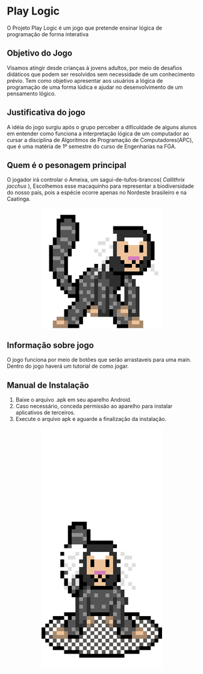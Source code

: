 
  
# Play Logic
O Projeto Play Logic é um jogo que pretende ensinar lógica de programação de forma interativa

## Objetivo do Jogo

Visamos atingir desde crianças à jovens adultos, por meio de desafios didáticos que podem ser resolvidos sem necessidade de um conhecimento prévio.
Tem como objetivo apresentar aos usuários a lógica de programação de uma forma lúdica e ajudar no desenvolvimento de um pensamento lógico.

## Justificativa do jogo

A idéia do jogo surgiu após o grupo perceber a dificuldade de alguns alunos em entender como funciona a interpretação lógica de um computador ao cursar a disciplina de Algoritmos de Programação de Computadores(APC), que é uma matéria de 1º semestre do curso de Engenharias na FGA.

## Quem é o pesonagem principal

O jogador irá controlar o Ameixa, um sagui-de-tufos-brancos( *Callithrix jacchus* ), Escolhemos esse macaquinho para representar a biodiversidade do nosso país, pois a espécie ocorre apenas no Nordeste brasileiro e na Caatinga.

<p align="center">
  <img src="src/assets/personagens/macaco/png/Macaco_idle_D.gif">
</p>

## Informação sobre jogo

O jogo funciona por meio de botões que serão arrastaveis para uma main. Dentro do jogo haverá um tutorial de como jogar.

## Manual de Instalação

1. Baixe o arquivo .apk em seu aparelho Android.
2. Caso necessário, conceda permissão ao aparelho para instalar aplicativos de terceiros.
3. Execute o arquivo apk e aguarde a finalização da instalação.

<p align="center">
  <img src="src/assets/personagens/macaco/png/Macaco_trap.gif">
</p>
